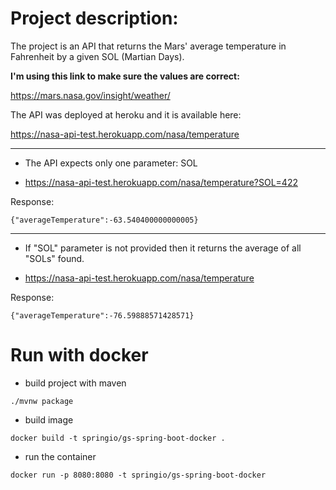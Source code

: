 

# Project description:

The project is an API that returns the Mars' average temperature in Fahrenheit by a given SOL (Martian Days).

**I'm using this link to make sure the values are correct:**

https://mars.nasa.gov/insight/weather/


The API was deployed at heroku and it is available here:

https://nasa-api-test.herokuapp.com/nasa/temperature

<hr>

- The API expects only one parameter: SOL

- https://nasa-api-test.herokuapp.com/nasa/temperature?SOL=422

Response:
```
{"averageTemperature":-63.540400000000005}
```

<hr>

- If "SOL" parameter is not provided then it returns the average of all "SOLs" found.

- https://nasa-api-test.herokuapp.com/nasa/temperature

Response:
```
{"averageTemperature":-76.59888571428571}
```


# Run with docker

- build project with maven
```
./mvnw package
```
- build image
```
docker build -t springio/gs-spring-boot-docker .
```
- run the container
```
docker run -p 8080:8080 -t springio/gs-spring-boot-docker
```